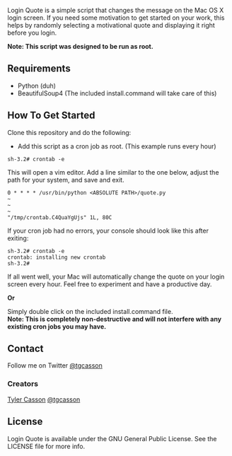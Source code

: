 Login Quote is a simple script that changes the message on the Mac OS X login screen. If you need some motivation to get started on your work, this helps by randomly selecting a motivational quote and displaying it right before you login.

**Note: This script was designed to be run as root.**

## Requirements

- Python (duh)
- BeautifulSoup4 (The included install.command will take care of this)

## How To Get Started

Clone this repository and do the following:

- Add this script as a cron job as root. (This example runs every hour)

```console
sh-3.2# crontab -e
```
This will open a vim editor. Add a line similar to the one below, adjust the path for your system, and save and exit.

```console
0 * * * * /usr/bin/python <ABSOLUTE PATH>/quote.py
~                                                                               
~                                                                               
~                                                                               
"/tmp/crontab.C4QuaYgUjs" 1L, 80C
```
If your cron job had no errors, your console should look like this after exiting:

```console
sh-3.2# crontab -e
crontab: installing new crontab
sh-3.2#
```  

If all went well, your Mac will automatically change the quote on your login screen every hour. Feel free to experiment and have a productive day.

**Or**

Simply double click on the included install.command file.  
**Note: This is completely non-destructive and will not interfere with any existing cron jobs you may have.**

## Contact

Follow me on Twitter [@tgcasson](https://twitter.com/tgcasson)

### Creators

[Tyler Casson](http://tylercasson.com)
[@tgcasson](https://twitter.com/tgcasson)

## License

Login Quote is available under the GNU General Public License. See the LICENSE file for more info.
